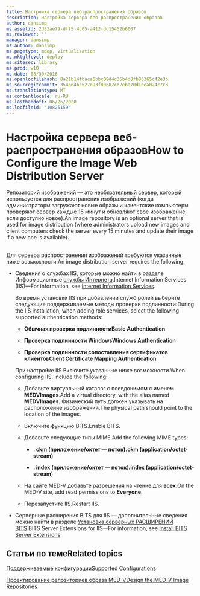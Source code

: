 ```yaml
---
title: Настройка сервера веб-распространения образов
description: Настройка сервера веб-распространения образов
author: dansimp
ms.assetid: 2d32ae79-dff5-4c05-a412-dd15452b6007
ms.reviewer: ''
manager: dansimp
ms.author: dansimp
ms.pagetype: mdop, virtualization
ms.mktglfcycl: deploy
ms.sitesec: library
ms.prod: w10
ms.date: 08/30/2016
ms.openlocfilehash: 8a21b14fbaca6bbc09d4c35b4d8fb86365c42e3b
ms.sourcegitcommit: 354664bc527d93f80687cd2eba70d1eea024c7c3
ms.translationtype: MT
ms.contentlocale: ru-RU
ms.lasthandoff: 06/26/2020
ms.locfileid: "10825159"
---
```

# <span data-ttu-id="7280c-103">Настройка сервера веб-распространения образов</span><span class="sxs-lookup"><span data-stu-id="7280c-103">How to Configure the Image Web Distribution Server</span></span>


<span data-ttu-id="7280c-104">Репозиторий изображений — это необязательный сервер, который используется для распространения изображений (когда администраторы загружают новые образы и клиентские компьютеры проверяют сервер каждые 15 минут и обновляют свое изображение, если доступно новое).</span><span class="sxs-lookup"><span data-stu-id="7280c-104">An image repository is an optional server that is used for image distribution (where administrators upload new images and client computers check the server every 15 minutes and update their image if a new one is available).</span></span>

## <a href="" id="bkmk-configuringanimagereporitoryusingiis"></a>


<span data-ttu-id="7280c-105">Для сервера распространения изображений требуются указанные ниже возможности.</span><span class="sxs-lookup"><span data-stu-id="7280c-105">An image distribution server requires the following:</span></span>

-   <span data-ttu-id="7280c-106">Сведения о службах IIS, которые можно найти в разделе Информационные [службы Интернета](https://go.microsoft.com/fwlink/?LinkId=142995).</span><span class="sxs-lookup"><span data-stu-id="7280c-106">Internet Information Services (IIS)—For information, see [Internet Information Services](https://go.microsoft.com/fwlink/?LinkId=142995).</span></span>

    <span data-ttu-id="7280c-107">Во время установки IIS при добавлении служб ролей выберите следующие поддерживаемые методы проверки подлинности:</span><span class="sxs-lookup"><span data-stu-id="7280c-107">During the IIS installation, when adding role services, select the following supported authentication methods:</span></span>

    -   **<span data-ttu-id="7280c-108">Обычная проверка подлинности</span><span class="sxs-lookup"><span data-stu-id="7280c-108">Basic Authentication</span></span>**

    -   **<span data-ttu-id="7280c-109">Проверка подлинности Windows</span><span class="sxs-lookup"><span data-stu-id="7280c-109">Windows Authentication</span></span>**

    -   **<span data-ttu-id="7280c-110">Проверка подлинности сопоставления сертификатов клиентов</span><span class="sxs-lookup"><span data-stu-id="7280c-110">Client Certificate Mapping Authentication</span></span>**

    <span data-ttu-id="7280c-111">При настройке IIS Включите указанные ниже возможности.</span><span class="sxs-lookup"><span data-stu-id="7280c-111">When configuring IIS, include the following:</span></span>

    -   <span data-ttu-id="7280c-112">Добавьте виртуальный каталог с псевдонимом с именем **MEDVImages**.</span><span class="sxs-lookup"><span data-stu-id="7280c-112">Add a virtual directory, with the alias named **MEDVImages**.</span></span> <span data-ttu-id="7280c-113">Физический путь должен указывать на расположение изображений.</span><span class="sxs-lookup"><span data-stu-id="7280c-113">The physical path should point to the location of the images.</span></span>

    -   <span data-ttu-id="7280c-114">Включите функцию BITS.</span><span class="sxs-lookup"><span data-stu-id="7280c-114">Enable BITS.</span></span>

    -   <span data-ttu-id="7280c-115">Добавьте следующие типы MIME.</span><span class="sxs-lookup"><span data-stu-id="7280c-115">Add the following MIME types:</span></span>

        -   **<span data-ttu-id="7280c-116">. ckm (приложение/октет — поток)</span><span class="sxs-lookup"><span data-stu-id="7280c-116">.ckm (application/octet-stream)</span></span>**

        -   <span data-ttu-id="7280c-117">**. index (приложение/октет — поток**)</span><span class="sxs-lookup"><span data-stu-id="7280c-117">**.index (application/octet-stream**)</span></span>

    -   <span data-ttu-id="7280c-118">На сайте MED-V добавьте разрешения на чтение для **всех**.</span><span class="sxs-lookup"><span data-stu-id="7280c-118">On the MED-V site, add read permissions to **Everyone**.</span></span>

    -   <span data-ttu-id="7280c-119">Перезапустите IIS.</span><span class="sxs-lookup"><span data-stu-id="7280c-119">Restart IIS.</span></span>

-   <span data-ttu-id="7280c-120">Серверные расширения BITS для IIS — дополнительные сведения можно найти в разделе [Установка серверных РАСШИРЕНИЙ BITS](https://go.microsoft.com/fwlink/?LinkId=142996).</span><span class="sxs-lookup"><span data-stu-id="7280c-120">BITS Server Extensions for IIS—For information, see [Install BITS Server Extensions](https://go.microsoft.com/fwlink/?LinkId=142996).</span></span>

## <span data-ttu-id="7280c-121">Статьи по теме</span><span class="sxs-lookup"><span data-stu-id="7280c-121">Related topics</span></span>


[<span data-ttu-id="7280c-122">Поддерживаемые конфигурации</span><span class="sxs-lookup"><span data-stu-id="7280c-122">Supported Configurations</span></span>](supported-configurationsmedv-orientation.md)

[<span data-ttu-id="7280c-123">Проектирование репозиториев образа MED-V</span><span class="sxs-lookup"><span data-stu-id="7280c-123">Design the MED-V Image Repositories</span></span>](design-the-med-v-image-repositories.md)

 

 





